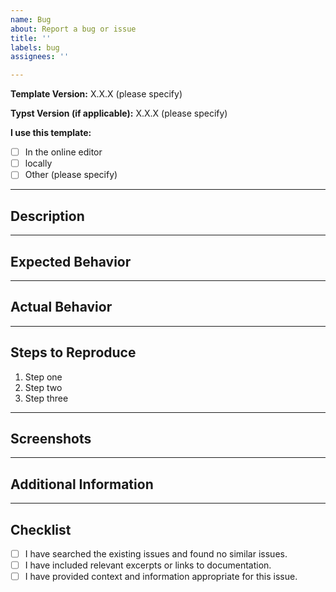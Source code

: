 ```yaml
---
name: Bug
about: Report a bug or issue
title: ''
labels: bug
assignees: ''

---
```


**Template Version:**
X.X.X (please specify)

**Typst Version (if applicable):**
X.X.X (please specify)

**I use this template:**
- [ ] In the online editor
- [ ] locally
- [ ] Other (please specify)

---

## Description

<!-- Please provide a clear and concise description of the issue you are facing or the enhancement you are proposing. -->

---

## Expected Behavior

<!-- Describe what you expected to happen. -->

---

## Actual Behavior

<!-- Describe what actually happened. Include any error messages or unexpected results. -->

---

## Steps to Reproduce

<!-- Outline the steps needed to reproduce the issue. If applicable, provide a minimal example or code snippet. -->

1. Step one
2. Step two
3. Step three

---

## Screenshots

<!-- If applicable, add screenshots to help explain your problem. -->

---

## Additional Information

<!-- Add any other context or additional information about the issue here. --> 

---

## Checklist

- [ ] I have searched the existing issues and found no similar issues.
- [ ] I have included relevant excerpts or links to documentation.
- [ ] I have provided context and information appropriate for this issue.
